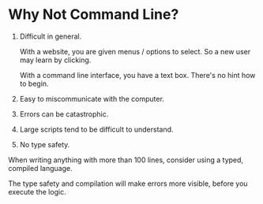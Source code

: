 # Why Not Command Line?

1. Difficult in general.

    With a website, you are given menus / options to select. So a new user may learn by clicking.

    With a command line interface, you have a text box. There's no hint how to begin.

2. Easy to miscommunicate with the computer.
3. Errors can be catastrophic.
4. Large scripts tend to be difficult to understand.
5. No type safety.

When writing anything with more than 100 lines, consider using a typed, compiled language.

The type safety and compilation will make errors more visible, before you execute the logic.
